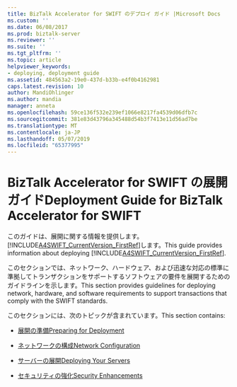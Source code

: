 ```yaml
---
title: BizTalk Accelerator for SWIFT のデプロイ ガイド |Microsoft Docs
ms.custom: ''
ms.date: 06/08/2017
ms.prod: biztalk-server
ms.reviewer: ''
ms.suite: ''
ms.tgt_pltfrm: ''
ms.topic: article
helpviewer_keywords:
- deploying, deployment guide
ms.assetid: 484563a2-19e0-437d-b33b-e4f0b4162981
caps.latest.revision: 10
author: MandiOhlinger
ms.author: mandia
manager: anneta
ms.openlocfilehash: 59ce136f532e239ef1066e8217fa4539d06dfb7c
ms.sourcegitcommit: 381e83d43796a345488d54b3f7413e11d56ad7be
ms.translationtype: MT
ms.contentlocale: ja-JP
ms.lasthandoff: 05/07/2019
ms.locfileid: "65377995"
---
```

# <a name="deployment-guide-for-biztalk-accelerator-for-swift"></a><span data-ttu-id="68491-102">BizTalk Accelerator for SWIFT の展開ガイド</span><span class="sxs-lookup"><span data-stu-id="68491-102">Deployment Guide for BizTalk Accelerator for SWIFT</span></span>
<span data-ttu-id="68491-103">このガイドは、展開に関する情報を提供します。[!INCLUDE[A4SWIFT_CurrentVersion_FirstRef](../../includes/a4swift-currentversion-firstref-md.md)]します。</span><span class="sxs-lookup"><span data-stu-id="68491-103">This guide provides information about deploying [!INCLUDE[A4SWIFT_CurrentVersion_FirstRef](../../includes/a4swift-currentversion-firstref-md.md)].</span></span>  
  
 <span data-ttu-id="68491-104">このセクションでは、ネットワーク、ハードウェア、および迅速な対応の標準に準拠してトランザクションをサポートするソフトウェアの要件を展開するためのガイドラインを示します。</span><span class="sxs-lookup"><span data-stu-id="68491-104">This section provides guidelines for deploying network, hardware, and software requirements to support transactions that comply with the SWIFT standards.</span></span>  
  
 <span data-ttu-id="68491-105">このセクションには、次のトピックが含まれています。</span><span class="sxs-lookup"><span data-stu-id="68491-105">This section contains:</span></span>  
  
-   [<span data-ttu-id="68491-106">展開の準備</span><span class="sxs-lookup"><span data-stu-id="68491-106">Preparing for Deployment</span></span>](../../adapters-and-accelerators/accelerator-swift/preparing-for-deployment.md)  
  
-   [<span data-ttu-id="68491-107">ネットワークの構成</span><span class="sxs-lookup"><span data-stu-id="68491-107">Network Configuration</span></span>](../../adapters-and-accelerators/accelerator-swift/network-configuration.md)  
  
-   [<span data-ttu-id="68491-108">サーバーの展開</span><span class="sxs-lookup"><span data-stu-id="68491-108">Deploying Your Servers</span></span>](../../adapters-and-accelerators/accelerator-swift/deploying-your-servers.md)  
  
-   [<span data-ttu-id="68491-109">セキュリティの強化</span><span class="sxs-lookup"><span data-stu-id="68491-109">Security Enhancements</span></span>](../../adapters-and-accelerators/accelerator-swift/security-enhancements.md)